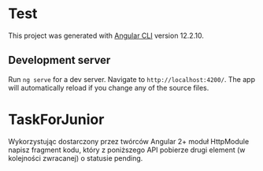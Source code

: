 # Test

This project was generated with [Angular CLI](https://github.com/angular/angular-cli) version 12.2.10.

## Development server

Run `ng serve` for a dev server. Navigate to `http://localhost:4200/`. The app will automatically reload if you change any of the source files.

# TaskForJunior
Wykorzystując dostarczony przez twórców Angular 2+ moduł HttpModule napisz fragment kodu, który z poniższego API pobierze drugi element (w kolejności zwracanej) o statusie pending.

